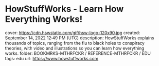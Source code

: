 # HowStuffWorks - Learn How Everything Works!

cover: https://cdn.hswstatic.com/gif/hsw-logo-120x90.jpg
created: September 14, 2022 12:49 PM (UTC)
description: HowStuffWorks explains thousands of topics, ranging from the flu to black holes to conspiracy theories, with video and illustrations so you can learn how everything works.
folder: BOOKMRKS-MTHRFCKR / REFERENCE-MTHRFCKR / EDU
tags: edu
url: https://www.howstuffworks.com